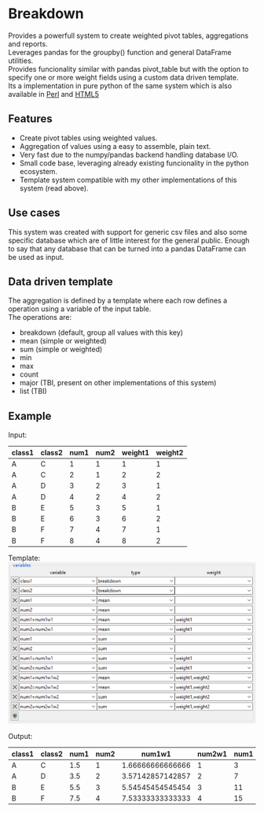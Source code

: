 # Breakdown
Provides a powerfull system to create weighted pivot tables, aggregations and reports.  
Leverages pandas for the groupby() function and general DataFrame utilities.  
Provides funcionality similar with pandas pivot_table but with the option to specify one or more weight fields using a custom data driven template.  
Its a implementation in pure python of the same system which is also available in [Perl](https://github.com/pemn/Namedtable) and [HTML5](https://github.com/pemn/ui_grid_breakdown)

## Features
 - Create pivot tables using weighted values.
 - Aggregation of values using a easy to assemble, plain text.
 - Very fast due to the numpy/pandas backend handling database I/O.
 - Small code base, leveraging already existing funcionality in the python ecosystem.
 - Template system compatible with my other implementations of this system (read above).

## Use cases
This system was created with support for generic csv files and also some specific database which are of little interest for the general public. Enough to say that any database that can be turned into a pandas DataFrame can be used as input.  

## Data driven template
The aggregation is defined by a template where each row defines a operation using a variable of the input table.  
The operations are:  
 - breakdown (default, group all values with this key)
 - mean (simple or weighted)
 - sum (simple or weighted)
 - min
 - max
 - count
 - major (TBI, present on other implementations of this system)
 - list (TBI)

## Example
Input:  

 | class1	 | class2	 | num1	 | num2	 | weight1	 | weight2	|
 | ---	 | ---	 | ---	 | ---	 | ---	 | ---	|
 | A	 | C	 | 1	 | 1	 | 1	 | 1	|
 | A	 | C	 | 2	 | 1	 | 2	 | 2	|
 | A	 | D	 | 3	 | 2	 | 3	 | 1	|
 | A	 | D	 | 4	 | 2	 | 4	 | 2	|
 | B	 | E	 | 5	 | 3	 | 5	 | 1	|
 | B	 | E	 | 6	 | 3	 | 6	 | 2	|
 | B	 | F	 | 7	 | 4	 | 7	 | 1	|
 | B	 | F	 | 8	 | 4	 | 8	 | 2	|
 
 
Template:  
![template_grid](https://github.com/pemn/breakdown/blob/master/assets/asset1grid.png)  

Output:  

 | class1	 | class2	 | num1	 | num2	 | num1w1	 | num2w1	 | num1	 | num2	 | num1w1	 | num2w1	 | num1w1w2	 | num2w1w2	 | num1w1w2	 | num2w1w2	|
 | ---	 | ---	 | ---	 | ---	 | ---	 | ---	 | ---	 | ---	 | ---	 | ---	 | ---	 | ---	 | ---	 | ---	|
 | A	 | C	 | 1.5	 | 1	 | 1.66666666666666	 | 1	 | 3	 | 2	 | 5	 | 3	 | 1.8	 | 1	 | 9	 | 5	|
 | A	 | D	 | 3.5	 | 2	 | 3.57142857142857	 | 2	 | 7	 | 4	 | 25	 | 14	 | 3.72727272727272	 | 2	 | 41	 | 22	|
 | B	 | E	 | 5.5	 | 3	 | 5.54545454545454	 | 3	 | 11	 | 6	 | 61	 | 33	 | 5.70588235294117	 | 3	 | 97	 | 51	|
 | B	 | F	 | 7.5	 | 4	 | 7.53333333333333	 | 4	 | 15	 | 8	 | 113	 | 60	 | 7.69565217391304	 | 4	 | 177	 | 92	|
 
 
 

